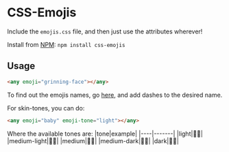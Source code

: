 # CSS-Emojis

Include the `emojis.css` file, and then just use the attributes wherever!

Install from [NPM](https://www.npmjs.com/package/css-emojis):
`npm install css-emojis`

## Usage

```html
<any emoji="grinning-face"></any>
```

To find out the emojis names, go [here](http://unicode.org/emoji/charts/full-emoji-list.html), and add dashes to the desired name.

For skin-tones, you can do:

```html
<any emoji="baby" emoji-tone="light"></any>
```

Where the available tones are:
|tone|example|
|----|-------|
|light|👶🏻|
|medium-light|👶🏼|
|medium|👶🏽|
|medium-dark|👶🏾|
|dark|👶🏿|